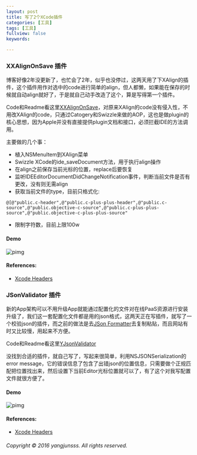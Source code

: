 ```yaml
---
layout: post
title: 写了2个XCode插件
categories: [工具]
tags: [工具]
fullview: false
keywords: 

---
```



### XXAlignOnSave 插件

博客好像2年没更新了，也忙会了2年，似乎也没停过，这两天用了下XAlign的插件，这个插件用作对选中的code进行简单的align，但人都懒，如果能在保存的时候就自动align就好了，于是就自己动手改造了这个，算是写得第一个插件。

Code和Readme看这里[XXAlignOnSave](https://github.com/yangjunsss/XXAlignOnSave)，对原来XAlign的code没有侵入性，不用改XAlign的code，只通过Catogery和Swizzle来做的AOP，这也是做plugin的核心思想，因为Apple并没有直接提供plugin文档和接口，必须拦截IDE的方法调用。

主要做的几个事：

* 植入NSMenuItem到XAlign菜单
* Swizzle XCode的ide_saveDocument方法，用于执行align操作
* 在align之前保存当前光标的位置，replace后要恢复
* 监听IDEEditorDocumentDidChangeNotification事件，判断当前文件是否有更改，没有则无需align
* 获取当前文件的type，目前只格式化:

```
@[@"public.c-header",@"public.c-plus-plus-header",@"public.c-source",@"public.objective-c-source",@"public.c-plus-plus-source",@"public.objective-c-plus-plus-source"
```
 * 限制字符数，目前上限100w

#### Demo

![pimg](http://yangjunsss.github.io/assets/media/d17c7a5bb3aaa707c347fc08f90de58e.gif)

#### References:

 * [Xcode Headers](https://github.com/luisobo/Xcode-RuntimeHeaders)

### JSonValidator 插件

新的App架构可以不用升级App就能通过配置化的文件对在线PaaS资源进行安装升级了，我们这一套配置化文件都是用的json格式，这两天正在写插件，就写了一个校验json的插件，而之前的做法是去[JSon Formatter](https://jsonformatter.curiousconcept.com/)去复制粘贴，而且网站有时又比较慢，用起来不方便。

Code和Readme看这里[YJsonValidator](https://github.com/yangjunsss/YJsonValidator)

没找到合适的插件，就自己写了，写起来很简单，利用NSJSONSerialization的error message，它的错误信息了包含了出错json的位置信息，只需要做个正规匹配把位置找出来，然后设置下当前Editor光标位置就可以了，有了这个对我写配置文件就很方便了。

#### Demo

![pimg](http://yangjunsss.github.io/assets/media/3dec26cdfb1f83eecf44e21a7b70b70e.gif)

#### References:

 * [Xcode Headers](https://github.com/luisobo/Xcode-RuntimeHeaders)


###### Copyright © 2016 yangjunsss. All rights reserved.
